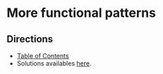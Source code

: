 # More functional patterns

## Directions

* [Table of Contents](../../README.md)
* Solutions availables [here](exercises/README.md).
